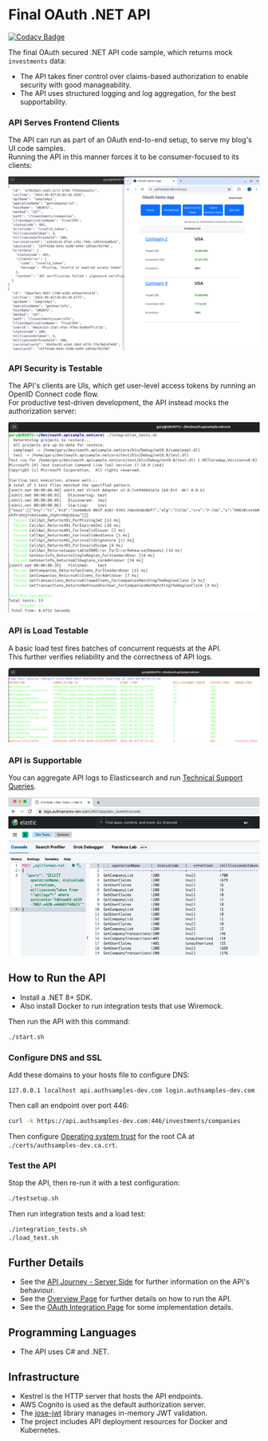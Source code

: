 # Final OAuth .NET API

[![Codacy Badge](https://api.codacy.com/project/badge/Grade/d84025db3811465f80e72313bb9ba274)](https://app.codacy.com/gh/gary-archer/oauth.apisample.netcore?utm_source=github.com&utm_medium=referral&utm_content=gary-archer/oauth.apisample.netcore&utm_campaign=Badge_Grade)

The final OAuth secured .NET API code sample, which returns mock `investments` data:

- The API takes finer control over claims-based authorization to enable security with good manageability.
- The API uses structured logging and log aggregation, for the best supportability.

### API Serves Frontend Clients

The API can run as part of an OAuth end-to-end setup, to serve my blog's UI code samples.\
Running the API in this manner forces it to be consumer-focused to its clients:

![SPA and API](./images/spa-and-api.png)

### API Security is Testable

The API's clients are UIs, which get user-level access tokens by running an OpenID Connect code flow.\
For productive test-driven development, the API instead mocks the authorization server:

![Test Driven Development](./images/tests.png?v=20240902)

### API is Load Testable

A basic load test fires batches of concurrent requests at the API.\
This further verifies reliability and the correctness of API logs.

![Load Test](./images/loadtest.png?v=20240902)

### API is Supportable

You can aggregate API logs to Elasticsearch and run [Technical Support Queries](https://apisandclients.com/posts/api-technical-support-analysis).

![Support Queries](./images/support-queries.png)

## How to Run the API

- Install a .NET 8+ SDK.
- Also install Docker to run integration tests that use Wiremock.

Then run the API with this command:

```bash
./start.sh
```

### Configure DNS and SSL

Add these domains to your hosts file to configure DNS:

```text
127.0.0.1 localhost api.authsamples-dev.com login.authsamples-dev.com
```

Then call an endpoint over port 446:

```bash
curl -k https://api.authsamples-dev.com:446/investments/companies
```

Then configure [Operating system trust](https://apisandclients.com/posts/developer-ssl-setup#configure-operating-system-trust) for the root CA at `./certs/authsamples-dev.ca.crt`.

### Test the API

Stop the API, then re-run it with a test configuration:

```bash
./testsetup.sh
```

Then run integration tests and a load test:

```bash
./integration_tests.sh
./load_test.sh
```

## Further Details

* See the [API Journey - Server Side](https://apisandclients.com/posts/api-journey-server-side) for further information on the API's behaviour.
* See the [Overview Page](https://apisandclients.com/posts/net-core-code-sample-overview) for further details on how to run the API.
* See the [OAuth Integration Page](https://apisandclients.com/posts/net-core-api-oauth-integration) for some implementation details.

## Programming Languages

* The API uses C# and .NET.

## Infrastructure

* Kestrel is the HTTP server that hosts the API endpoints.
* AWS Cognito is used as the default authorization server.
* The [jose-jwt](https://github.com/dvsekhvalnov/jose-jwt) library manages in-memory JWT validation.
* The project includes API deployment resources for Docker and Kubernetes.
